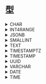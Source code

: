 # 型

<details><summary>CHAR</summary>

固定長の文字列の型

```sql
CHAR(<bytes>)
```

</details>

<details><summary>INT4RANGE</summary>

`int4`の範囲型

```sql
INT4RANGE
```

### 関数

<details><summary>INT4RANGE()</summary>

値を返す。

```sql
int4range(<lower>, <upper>, '<pattern>')
```

#### 備考

<details><summary>pattern</summary>

`()`もしくは`[]`から一つずつとって一組にする。

|括弧|説明|
|:---|:---|
|(|大なり|
|)|未満|
|[|以上|
|]|以下|

</details>

#### 例

<details><summary>以上、未満</summary>

```sql
SELECT INT4RANGE(3, 7, '[)')::int4range;
```

</details>

<details><summary>大なり、未満</summary>

```sql
SELECT INT4RANGE(4, 9, '()')::int4range;
```

</details>

</details>

### 備考

<details><summary>ショートカット</summary>

`INT4RANGE()`の代わりに`()`や`[]`を使用できる

```sql
{\[ | (},{) | \]}

```

#### 例

<details><summary>以上、未満</summary>

```sql
SELECT '[3,7)'::int4range;
```

</details>

<details><summary>大なり、未満</summary>

```sql
SELECT '(3,7)'::int4range;
```

</details>

<details><summary>以上、以下</summary>

```sql
SELECT '[4,4]'::int4range;
```

</details>

<details><summary>emptyに正規化される状態</summary>

```sql
SELECT '[4,4)'::int4range;
```

</details>

</details>

</details>

<details><summary>JSONB</summary>

`Json`の型で文字列にキャストできる。`JSON`型が別に存在するが、

基本的には`JSONB`を使用する。 

```sql
JSONB
```

</details>

<details><summary>SMALLINT</summary>

2バイトで-32768から32767までの範囲の整数を表す整数型

```sql
SMALLINT
```

</details>

<details><summary>TEXT</summary>

可変長で制限のない文字列型

```sql
TEXT
```

</details>

<details><summary>TIMESTAMPTZ</summary>

タイムゾーン付きの日時型、`TIMESTAMP WITH TIME ZONE`の省略系

```sql
TIMESTAMPTZ
```

</details>

<details><summary>TIMESTAMP</summary>

タイムゾーンが関係ない日時型、`TIMESTAMP WITHOUT TIME ZONE`の省略形

```sql
TIMESTAMP
```

</details>

<details><summary>UUID</summary>

`UUID`のデータ型

```sql
UUID
```

</details>

<details><summary>VARCHAR</summary>

可変長の文字列型

```sql
VARCHAR(<max_bytes>)
```

</details>

<details><summary>DATE</summary>

日付型

```sql
DATE
```

</details>

<details><summary>TIME</summary>

時間のデータ型

```sql
TIME
```

### 例

<details><summary>加算、減算、比較</summary>

```sql
created_at < (now() AT TIME ZONE 'utc') - TIME '00:10';
```

</details>

</details>
